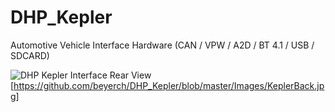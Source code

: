 # DHP_Kepler
Automotive Vehicle Interface Hardware (CAN / VPW / A2D / BT 4.1 / USB / SDCARD)

![DHP Kepler Interface Rear View](/blob/master/Images/KeplerBack.jpg?raw=true "DHP Kepler Interface Rear View")
[https://github.com/beyerch/DHP_Kepler/blob/master/Images/KeplerBack.jpg]
